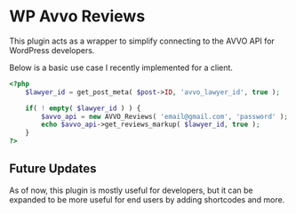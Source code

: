 # WP Avvo Reviews

This plugin acts as a wrapper to simplify connecting to the AVVO API for WordPress developers.

Below is a basic use case I recently implemented for a client.

```php
<?php
	$lawyer_id = get_post_meta( $post->ID, 'avvo_lawyer_id', true );

	if( ! empty( $lawyer_id ) ) {
		$avvo_api = new AVVO_Reviews( 'email@gmail.com', 'password' );
		echo $avvo_api->get_reviews_markup( $lawyer_id, true );
	}
?>
```

## Future Updates

As of now, this plugin is mostly useful for developers, but it can be expanded to be more useful for end users by adding shortcodes and more.